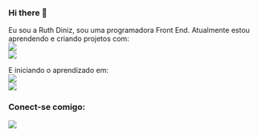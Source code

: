 ### Hi there 👋

Eu sou a Ruth Diniz, sou uma programadora Front End. Atualmente estou aprendendo e criando projetos com:
<br>
<img src="https://img.shields.io/badge/HTML5-E34F26?style=for-the-badge&logo=html5&logoColor=white">
<br>
<img src="https://img.shields.io/badge/CSS3-1572B6?style=for-the-badge&logo=css3&logoColor=white">
<br>

E iniciando o aprendizado em:
<br>
<img src="https://img.shields.io/badge/JavaScript-323330?style=for-the-badge&logo=javascript&logoColor=F7DF1E">
<br>
<img src="https://img.shields.io/badge/React-20232A?style=for-the-badge&logo=react&logoColor=61DAFB">

### Conect-se comigo:
<a href="https://www.linkedin.com/in/ruth-lopes-diniz/">
  <img src="https://img.shields.io/badge/LinkedIn-0077B5?style=for-the-badge&logo=linkedin&logoColor=white">
 <a/>
